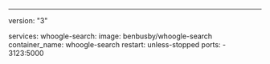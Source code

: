 ---
version: "3"

services:
  whoogle-search:
    image: benbusby/whoogle-search
    container_name: whoogle-search
    restart: unless-stopped
    ports:
      - 3123:5000
